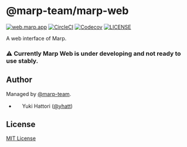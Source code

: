 # @marp-team/marp-web

[![web.marp.app](https://bit.ly/2RF9Nzn)](https://web.marp.app/)
[![CircleCI](https://img.shields.io/circleci/project/github/marp-team/marp-web/master.svg?style=flat-square&logo=circleci)](https://circleci.com/gh/marp-team/marp-web/)
[![Codecov](https://img.shields.io/codecov/c/github/marp-team/marp-web/master.svg?style=flat-square&logo=codecov)](https://codecov.io/gh/marp-team/marp-web)
[![LICENSE](https://img.shields.io/github/license/marp-team/marp-web.svg?style=flat-square)](./LICENSE)

A web interface of Marp.

### :warning: Currently Marp Web is under developing and not ready to use stably.

## Author

Managed by [@marp-team](https://github.com/marp-team).

- <img src="https://github.com/yhatt.png" width="16" height="16"/> Yuki Hattori ([@yhatt](https://github.com/yhatt))

## License

[MIT License](LICENSE)
